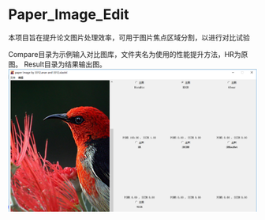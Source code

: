 # Paper_Image_Edit

本项目旨在提升论文图片处理效率，可用于图片焦点区域分割，以进行对比试验

Compare目录为示例输入对比图库，文件夹名为使用的性能提升方法，HR为原图。
Result目录为结果输出图。
![Demo.png为效果图](https://github.com/laowng/Paper_Image_Edit/blob/master/demo.png)
